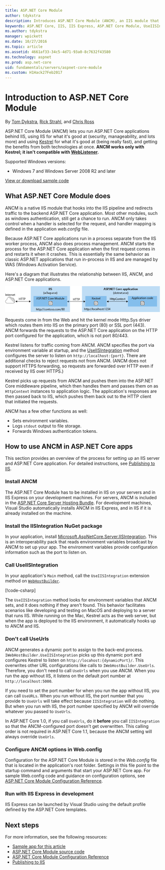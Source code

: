 ```yaml
---
title: ASP.NET Core Module
author: tdykstra
description: Introduces ASP.NET Core Module (ANCM), an IIS module that lets the Kestrel web server use IIS or IIS Express as a reverse proxy server.
keywords: ASP.NET Core, IIS, IIS Express, ASP.NET Core Module, UseIISIntegration
ms.author: tdykstra
manager: wpickett
ms.date: 10/27/2016
ms.topic: article
ms.assetid: 4661af33-34c5-4d71-93a0-8c7632f43580
ms.technology: aspnet
ms.prod: asp.net-core
uid: fundamentals/servers/aspnet-core-module
ms.custom: H1Hack27Feb2017
---
```

# Introduction to ASP.NET Core Module

By [Tom Dykstra](http://github.com/tdykstra), [Rick Strahl](https://github.com/RickStrahl), and [Chris Ross](https://github.com/Tratcher) 

ASP.NET Core Module (ANCM) lets you run ASP.NET Core applications behind IIS, using IIS for what it's good at (security, manageability, and lots more) and using [Kestrel](kestrel.md) for what it's good at (being really fast), and getting the benefits from both technologies at once. **ANCM works only with Kestrel; it isn't compatible with [WebListener](weblistener.md).** 

Supported Windows versions:

* Windows 7 and Windows Server 2008 R2 and later

[View or download sample code](https://github.com/aspnet/Docs/tree/master/aspnetcore/fundamentals/servers/aspnet-core-module/sample)

## What ASP.NET Core Module does

ANCM is a native IIS module that hooks into the IIS pipeline and redirects traffic to the backend ASP.NET Core application. Most other modules, such as windows authentication, still get a chance to run. ANCM only takes control when a handler is selected for the request, and handler mapping is defined in the application *web.config* file.

Because ASP.NET Core applications run in a process separate from the IIS worker process, ANCM also does process management. ANCM starts the process for the ASP.NET Core application when the first request comes in and restarts it when it crashes. This is essentially the same behavior as classic ASP.NET applications that run in-process in IIS and are managed by WAS (Windows Activation Service).

Here's a diagram that illustrates the relationship between IIS, ANCM, and ASP.NET Core applications.

![ASP.NET Core Module](aspnet-core-module/_static/ancm.png)

Requests come in from the Web and hit the kernel mode Http.Sys driver which routes them into IIS on the primary port (80) or SSL port (443). ANCM forwards the requests to the ASP.NET Core application on the HTTP port configured for the application, which is not port 80/443.

Kestrel listens for traffic coming from ANCM.  ANCM specifies the port via environment variable at startup, and the [UseIISIntegration](#call-useiisintegration) method configures the server to listen on `http://localhost:{port}`. There are additional checks to reject requests not from ANCM. (ANCM does not support HTTPS forwarding, so requests are forwarded over HTTP even if received by IIS over HTTPS.)

Kestrel picks up requests from ANCM and pushes them into the ASP.NET Core middleware pipeline, which then handles them and passes them on as `HttpContext` instances to application logic. The application's responses are then passed back to IIS, which pushes them back out to the HTTP client that initiated the requests.

ANCM has a few other functions as well:

* Sets environment variables.
* Logs `stdout` output to file storage.
* Forwards Windows authentication tokens.

## How to use ANCM in ASP.NET Core apps

This section provides an overview of the process for setting up an IIS server and ASP.NET Core application. For detailed instructions, see [Publishing to IIS](../../publishing/iis.md).

### Install ANCM

The ASP.NET Core Module has to be installed in IIS on your servers and in IIS Express on your development machines. For servers, ANCM is included in the [ASP.NET Core Server Hosting Bundle](https://go.microsoft.com/fwlink/?linkid=844461). For development machines, Visual Studio automatically installs ANCM in IIS Express, and in IIS if it is already installed on the machine.

### Install the IISIntegration NuGet package

In your application, install [Microsoft.AspNetCore.Server.IISIntegration](https://www.nuget.org/packages/Microsoft.AspNetCore.Server.IISIntegration/). This is an interoperability pack that reads environment variables broadcast by ANCM to set up your app. The environment variables provide configuration information such as the port to listen on. 

### Call UseIISIntegration

In your application's `Main` method, call the `UseIISIntegration` extension method on [`WebHostBuilder`](http://docs.asp.net/projects/api/en/latest/autoapi/Microsoft/AspNetCore/Hosting/WebHostBuilder/index.html#Microsoft.AspNetCore.Hosting.WebHostBuilder.md). 

[!code-csharp[](aspnet-core-module/sample/Program.cs?name=snippet_Main&highlight=12)]

The `UseIISIntegration` method looks for environment variables that ANCM sets, and it does nothing if they aren't found. This behavior facilitates scenarios like developing and testing on MacOS and deploying to a server that runs IIS.  While running on the Mac, Kestrel acts as the web server, but when the app is deployed to the IIS environment, it automatically hooks up to ANCM and IIS.

### Don't call UseUrls

ANCM generates a dynamic port to assign to the back-end process. `IWebHostBuilder.UseIISIntegration` picks up this dynamic port and configures Kestrel to listen on `http://locahost:{dynamicPort}/`. This overwrites other URL configurations like calls to `IWebHostBuilder.UseUrls`. Therefore, you don't need to call `UseUrls` when you use ANCM. When you run the app without IIS, it listens on the default port number at `http://localhost:5000`.

If you need to set the port number for when you run the app without IIS, you can call `UseURLs`.  When you run without IIS, the port number that you provide to `UseUrls` will take effect because `IISIntegration` will do nothing. But when you run with IIS, the port number specified by ANCM will override whatever you passed to `UseUrls`.

In ASP.NET Core 1.0, if you call `UseUrls`, do it **before** you call `IISIntegration` so that the ANCM-configured port doesn't get overwritten. This calling order is not required in ASP.NET Core 1.1, because the ANCM setting will always override `UseUrls`.

### Configure ANCM options in Web.config

Configuration for the ASP.NET Core Module is stored in the *Web.config* file that is located in the application's root folder. Settings in this file point to the startup command and arguments that start your ASP.NET Core app. For sample Web.config code and guidance on configuration options, see [ASP.NET Core Module Configuration Reference](../../hosting/aspnet-core-module.md).

### Run with IIS Express in development

IIS Express can be launched by Visual Studio using the default profile defined by the ASP.NET Core templates.

## Next steps

For more information, see the following resources:

* [Sample app for this article](https://github.com/aspnet/Docs/tree/master/aspnetcore/fundamentals/servers/aspnet-core-module/sample)
* [ASP.NET Core Module source code](https://github.com/aspnet/AspNetCoreModule)
* [ASP.NET Core Module Configuration Reference](../../hosting/aspnet-core-module.md)
* [Publishing to IIS](../../publishing/iis.md)

